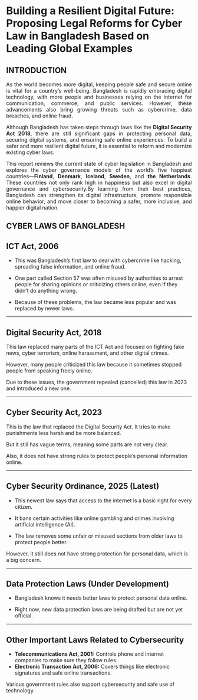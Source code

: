# Building a Resilient Digital Future: Proposing Legal Reforms for Cyber Law in Bangladesh Based on Leading Global Examples

## INTRODUCTION

<p align="justify">
As the world becomes more digital, keeping people safe and secure online is vital for a country’s well-being. Bangladesh is rapidly embracing digital technology, with more people and businesses relying on the internet for communication, commerce, and public services. However, these advancements also bring growing threats such as cybercrime, data breaches, and online fraud.
</p>

<p align="justify">
Although Bangladesh has taken steps through laws like the <strong>Digital Security Act 2018</strong>, there are still significant gaps in protecting personal data, securing digital systems, and ensuring safe online experiences. To build a safer and more resilient digital future, it is essential to reform and modernize existing cyber laws.
</p>

<p align="justify">
This report reviews the current state of cyber legislation in Bangladesh and explores the cyber governance models of the world’s five happiest countries—<strong>Finland</strong>, <strong>Denmark</strong>, <strong>Iceland</strong>, <strong>Sweden</strong>, and <strong>the Netherlands</strong>. These countries not only rank high in happiness but also excel in digital governance and cybersecurity.By learning from their best practices, Bangladesh can strengthen its digital infrastructure, promote responsible online behavior, and move closer to becoming a safer, more inclusive, and happier digital nation.
</p>


## CYBER LAWS OF BANGLADESH
<!-- ## Existing Cyber Laws of Bangladesh -->
<!--# **Existing Cyber Laws of Bangladesh**-->

## **ICT Act, 2006**  
- This was Bangladesh’s first law to deal with cybercrime like hacking, spreading false information, and online fraud.  

- One part called Section 57 was often misused by authorities to arrest people for sharing opinions or criticizing others online, even if they didn’t do anything wrong.  

- Because of these problems, the law became less popular and was replaced by newer laws.  

---

## **Digital Security Act, 2018**  
This law replaced many parts of the ICT Act and focused on fighting fake news, cyber terrorism, online harassment, and other digital crimes.  

However, many people criticized this law because it sometimes stopped people from speaking freely online.  

Due to these issues, the government repealed (cancelled) this law in 2023 and introduced a new one.  

---

## **Cyber Security Act, 2023**  
This is the law that replaced the Digital Security Act. It tries to make punishments less harsh and be more balanced.  

But it still has vague terms, meaning some parts are not very clear.  

Also, it does not have strong rules to protect people’s personal information online.  

---

## **Cyber Security Ordinance, 2025 (Latest)**  
- This newest law says that access to the internet is a basic right for every citizen.  

- It bans certain activities like online gambling and crimes involving artificial intelligence (AI).  

- The law removes some unfair or misused sections from older laws to protect people better.  

However, it still does not have strong protection for personal data, which is a big concern.  

---

## **Data Protection Laws (Under Development)**  
- Bangladesh knows it needs better laws to protect personal data online.  

- Right now, new data protection laws are being drafted but are not yet official.  

---

## **Other Important Laws Related to Cybersecurity**  
- **Telecommunications Act, 2001:** Controls phone and internet companies to make sure they follow rules.  
- **Electronic Transaction Act, 2006:** Covers things like electronic signatures and safe online transactions.  

Various government rules also support cybersecurity and safe use of technology.



